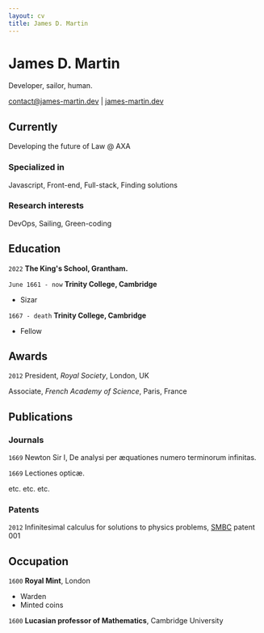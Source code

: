 ```yaml
---
layout: cv
title: James D. Martin
---
```

# James D. Martin
Developer, sailor, human.

<div id="webaddress">
<a href="contact@james-martin.dev">contact@james-martin.dev</a>
| <a href="https://james-martin.dev">james-martin.dev</a>
</div>


## Currently

Developing the future of Law @ AXA

### Specialized in

Javascript, Front-end, Full-stack, Finding solutions

### Research interests

DevOps, Sailing, Green-coding

## Education

`2022`
__The King's School, Grantham.__

`June 1661 - now`
__Trinity College, Cambridge__

- Sizar

`1667 - death`
__Trinity College, Cambridge__

- Fellow



## Awards

`2012`
President, *Royal Society*, London, UK

Associate, *French Academy of Science*, Paris, France



## Publications

<!-- A list is also available [online](http://scholar.google.co.uk/citations?user=LTOTl0YAAAAJ) -->

### Journals

`1669`
Newton Sir I, De analysi per æquationes numero terminorum infinitas. 

`1669`
Lectiones opticæ.

etc. etc. etc.

### Patents

`2012`
Infinitesimal calculus for solutions to physics problems, [SMBC](http://www.techdirt.com/articles/20121011/09312820678/if-patents-had-been-around-time-newton.shtml) patent 001


## Occupation

`1600`
__Royal Mint__, London

- Warden
- Minted coins

`1600`
__Lucasian professor of Mathematics__, Cambridge University



<!-- ### Footer

Last updated: May 2013 -->



